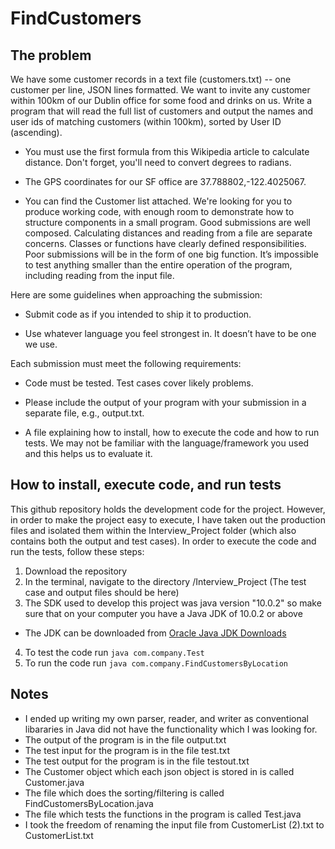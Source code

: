 # FindCustomers

## The problem

We have some customer records in a text file (customers.txt) -- one customer per line, JSON lines formatted. We want to invite any customer within 100km of our Dublin office for some food and drinks on us. Write a program that will read the full list of customers and output the names and user ids of matching customers (within 100km), sorted by User ID (ascending).

- You must use the first formula from this Wikipedia article to calculate distance. Don't forget, you'll need to convert degrees to radians.

- The GPS coordinates for our SF office are 37.788802,-122.4025067.

- You can find the Customer list attached. 
We're looking for you to produce working code, with enough room to demonstrate how to structure components in a small program. Good submissions are well composed. Calculating distances and reading from a file are separate concerns. Classes or functions have clearly defined responsibilities. Poor submissions will be in the form of one big function. It’s impossible to test anything smaller than the entire operation of the program, including reading from the input file.

Here are some guidelines when approaching the submission:

- Submit code as if you intended to ship it to production.

- Use whatever language you feel strongest in. It doesn’t have to be one we use.

Each submission must meet the following requirements:

- Code must be tested. Test cases cover likely problems.

- Please include the output of your program with your submission in a separate file, e.g., output.txt.

- A file explaining how to install, how to execute the code and how to run tests. We may not be familiar with the language/framework you used and this helps us to evaluate it.

## How to install, execute code, and run tests
This github repository holds the development code for the project. However, in order to make the project easy to execute, I have taken out the production files and isolated them within the Interview_Project folder (which also contains both the output and test cases). In order to execute the code and run the tests, follow these steps:

1. Download the repository
2. In the terminal, navigate to the directory /Interview_Project (The test case and output files should be here)
3. The SDK used to develop this project was java version "10.0.2" so make sure that on your computer you have a Java JDK of 10.0.2 or above
  - The JDK can be downloaded from [Oracle Java JDK Downloads](https://www.oracle.com/technetwork/java/javase/downloads/index.html)
4. To test the code run `java com.company.Test`
5. To run the code run `java com.company.FindCustomersByLocation`


## Notes
- I ended up writing my own parser, reader, and writer as conventional libararies in Java did not have the functionality which I was looking for.
- The output of the program is in the file output.txt
- The test input for the program is in the file test.txt
- The test output for the program is in the file testout.txt
- The Customer object which each json object is stored in is called Customer.java
- The file which does the sorting/filtering is called FindCustomersByLocation.java
- The file which tests the functions in the program is called Test.java
- I took the freedom of renaming the input file from CustomerList (2).txt to CustomerList.txt

